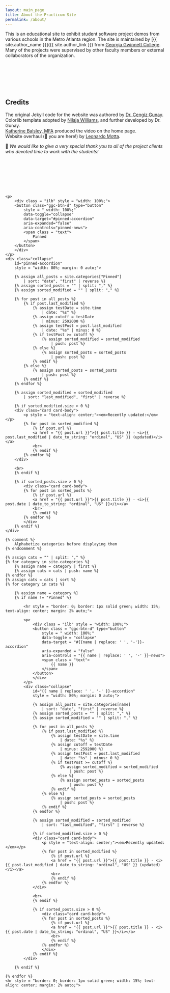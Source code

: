 ```yaml
---
layout: main_page
title: About the Practicum Site
permalink: /about/
---
```


This is an educational site to exhibit student software project demos
from various schools in the Metro Atlanta region. The site is
maintained by [{{ site.author_name }}]({{ site.author_link }})
from [Georgia Gwinnett College](http://www.ggc.edu/). Many of the
projects were supervised by other faculty members or external
collaborators of the organization.

<!--## Sponsors-->

<div class="sponsor-img-section" style = "margin-bottom: 25%;">
    <!--<div class="sponsor-img-float"><a href="http://github.com"><img src="/assets/github-Octocat.png"></a></div>-->
    <!--<div class="sponsor-img-float"><a href="http://bitbucket.com"><img src="/assets/Atlassian-horizontal-blue-rgb.svg"> <img src="/assets/Jira Software-blue.svg"> <img src="/assets/Bitbucket-blue.svg"></a></div>-->
    <!--<div class="sponsor-img-clear"><a href="https://zenhub.com"><img src="https://raw.githubusercontent.com/ZenHubIO/support/master/zenhub-badge.png"></a></div>-->
</div>

## Credits
The original Jekyll code for the website was authored by [Dr. Cengiz Gunay](/partners/Cengiz_Gunay.html).  
Colorlib template adopted by [Nilaja Williams](https://www.linkedin.com/in/nilajawilliams/), and further developed by Dr. Gunay.  
[Katherine Balsley, MFA](https://www.ggc.edu/about-ggc/directory/katherine-balsley) produced the video on the home page.  
Website overhaul (🌟 you are here!) by [Leonardo Motta](/students/Leonardo_Motta.html).  
  
  
🎯 *We would like to give a very special thank you to all of the project clients who devoted time to work with the students!*  

<div class ="home_grid" style = "align-items: flex-start; margin-top: 25%;">

    <p>
        <div class = "ilb" style = "width: 100%;">
        <button class="ggc-btn-d" type="button"
            style = " width: 100%;"
            data-toggle="collapse"
            data-target="#pinned-accordion"
            aria-expanded="false"
            aria-controls="pinned-news">
            <span class = "text">
                Pinned
            </span>
        </button>
        </div>
    </p>
    <div class="collapse"
        id="pinned-accordion"
        style = "width: 80%; margin: 0 auto;">

        {% assign all_posts = site.categories["Pinned"]
            | sort: "date", "first" | reverse %}
        {% assign sorted_posts = "" | split: "," %}
        {% assign sorted_modified = "" | split: "," %}

        {% for post in all_posts %}
            {% if post.last_modified %}
                {% assign testDate = site.time
                    | date: "%s" %}
                {% assign cutoff = testDate
                    | minus: 2592000 %}
                {% assign testPost = post.last_modified
                    | date: "%s" | minus: 0 %}
                {% if testPost >= cutoff %}
                    {% assign sorted_modified = sorted_modified
                        | push: post %}
                {% else %}
                    {% assign sorted_posts = sorted_posts
                        | push: post %}
                {% endif %}
            {% else %}
                {% assign sorted_posts = sorted_posts
                    | push: post %}
            {% endif %}
        {% endfor %}

        {% assign sorted_modified = sorted_modified
            | sort: "last_modified", "first" | reverse %}

        {% if sorted_modified.size > 0 %}
        <div class="card card-body">
            <p style = "text-align: center;"><em>Recently updated:</em></p>
            {% for post in sorted_modified %}
                {% if post.url %}
                <a href = "{{ post.url }}">{{ post.title }} - <i>{{ post.last_modified | date_to_string: "ordinal", "US" }} (updated)</i></a>
                <br>
                {% endif %}
            {% endfor %}
        </div>

        <br>
        {% endif %}

        {% if sorted_posts.size > 0 %}
            <div class="card card-body">
            {% for post in sorted_posts %}
                {% if post.url %}
                <a href = "{{ post.url }}">{{ post.title }} - <i>{{ post.date | date_to_string: "ordinal", "US" }}</i></a>
                <br>
                {% endif %}
            {% endfor %}
            </div>
        {% endif %}
    </div>

    {% comment %}
        Alphabetize categories before displaying them
    {% endcomment %}

    {% assign cats = "" | split: "," %}
    {% for category in site.categories %}
        {% assign name = category | first %}
        {% assign cats = cats | push: name %}
    {% endfor %}
    {% assign cats = cats | sort %}
    {% for category in cats %}

        {% assign name = category %}
        {% if name != "Pinned" %}

            <hr style = "border: 0; border: 1px solid green; width: 15%; text-align: center; margin: 2% auto;">

            <p>
                <div class = "ilb" style = "width: 100%;">
                <button class = "ggc-btn-d" type="button"
                    style = " width: 100%;"
                    data-toggle = "collapse"
                    data-target = "#{{name | replace: ' ', '-'}}-accordion"
                    aria-expanded = "false"
                    aria-controls = "{{ name | replace: ' ', '-' }}-news">
                    <span class = "text">
                        {{ name }}
                    </span>
                </button>
                </div>
            </p>
            <div class="collapse"
                id="{{ name | replace: ' ', '-' }}-accordion"
                style = "width: 80%; margin: 0 auto;">

                {% assign all_posts = site.categories[name]
                    | sort: "date", "first" | reverse %}
                {% assign sorted_posts = "" | split: "," %}
                {% assign sorted_modified = "" | split: "," %}

                {% for post in all_posts %}
                    {% if post.last_modified %}
                        {% assign testDate = site.time
                            | date: "%s" %}
                        {% assign cutoff = testDate
                            | minus: 2592000 %}
                        {% assign testPost = post.last_modified
                            | date: "%s" | minus: 0 %}
                        {% if testPost >= cutoff %}
                            {% assign sorted_modified = sorted_modified
                                | push: post %}
                        {% else %}
                            {% assign sorted_posts = sorted_posts
                                | push: post %}
                        {% endif %}
                    {% else %}
                        {% assign sorted_posts = sorted_posts
                            | push: post %}
                    {% endif %}
                {% endfor %}

                {% assign sorted_modified = sorted_modified
                    | sort: "last_modified", "first" | reverse %}

                {% if sorted_modified.size > 0 %}
                <div class="card card-body">
                    <p style = "text-align: center;"><em>Recently updated:</em></p>
                    {% for post in sorted_modified %}
                        {% if post.url %}
                        <a href = "{{ post.url }}">{{ post.title }} - <i>{{ post.last_modified | date_to_string: "ordinal", "US" }} (updated)</i></a>
                        <br>
                        {% endif %}
                    {% endfor %}
                </div>

                <br>
                {% endif %}

                {% if sorted_posts.size > 0 %}
                    <div class="card card-body">
                    {% for post in sorted_posts %}
                        {% if post.url %}
                        <a href = "{{ post.url }}">{{ post.title }} - <i>{{ post.date | date_to_string: "ordinal", "US" }}</i></a>
                        <br>
                        {% endif %}
                    {% endfor %}
                    </div>
                {% endif %}
            </div>

        {% endif %}

    {% endfor %}
    <hr style = "border: 0; border: 1px solid green; width: 15%; text-align: center; margin: 2% auto;">

</div>
